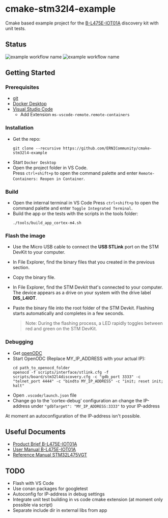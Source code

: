 # cmake-stm32l4-example

Cmake based example project for the [B-L475E-IOT01A](https://www.st.com/resource/en/data_brief/b-l475e-iot01a.pdf) discovery kit with unit tests.

## Status
![example workflow name](https://github.com/ERNICommunity/cmake-stm32l4-example/workflows/build-app_arm-gcc/badge.svg)
![example workflow name](https://github.com/ERNICommunity/cmake-stm32l4-example/workflows/buildNtest-core_linux-gcc/badge.svg)

## Getting Started

### Prerequisites

- [git](https://git-scm.com/downloads)
- [Docker Desktop](https://www.docker.com/get-started)
- [Visual Studio Code](https://code.visualstudio.com/)
  - Add Extension `ms-vscode-remote.remote-containers`

### Installation

- Get the repo:
  ```ssh
  git clone --recursive https://github.com/ERNICommunity/cmake-stm32l4-example
  ```
- Start `Docker Desktop`
- Open the project folder in VS Code.  
  Press `ctrl+shift+p` to open the command palette and enter `Remote-Containers: Reopen in Container`.

### Build

- Open the internal terminal in VS Code
  Press `ctrl+shift+p` to open the command palette and enter `Toggle Integrated Terminal`.
- Build the app or the tests with the scripts in the tools folder:
  ```ssh
  ./tools/build_app_cortex-m4.sh
  ```

### Flash the image

- Use the Micro USB cable to connect the **USB STLink** port on the STM DevKit to your computer.
- In File Explorer, find the binary files that you created in the previous section.
- Copy the binary file.
- In File Explorer, find the STM Devkit that's connected to your computer. The device appears as a drive on your system with the drive label **DIS_L4IOT**.
- Paste the binary file into the root folder of the STM Devkit. Flashing starts automatically and completes in a few seconds.

    > Note: During the flashing process, a LED rapidly toggles between red and green on the STM DevKit.

### Debugging

- Get [openODC](http://openocd.org/getting-openocd/)
- Start OpenODC (Replace MY_IP_ADDRESS with your actual IP): 
  ```
  cd path_to_openocd_folder
  openocd -f scripts/interface/stlink.cfg -f scripts/board/stm32l4discovery.cfg -c "gdb_port 3333" -c "telnet_port 4444" -c "bindto MY_IP_ADDRESS" -c "init; reset init; halt"
  ```
- Open `.vscode/launch.json` file
- Change go to the 'cortex-debug' configuration an change the IP-address under `"gdbTarget": "MY_IP_ADDRESS:3333"` to your IP-address

At moment an autoconfiguration of the IP-address isn't possible.

## Useful Documents

- [Product Brief B-L475E-IOT01A](https://www.st.com/resource/en/data_brief/b-l475e-iot01a.pdf)
- [User Manual B-L475E-IOT01A](https://www.st.com/resource/en/user_manual/dm00347848-discovery-kit-for-iot-node-multichannel-communication-with-stm32l4-stmicroelectronics.pdf)
- [Reference Manual STM32L475VGT](https://www.st.com/resource/en/reference_manual/dm00083560-stm32l4x5-and-stm32l4x6-advanced-arm-based-32-bit-mcus-stmicroelectronics.pdf)

## TODO

- Flash with VS Code
- Use conan packages for googletest
- Autoconfig for IP-address in debug settings
- Integrate unit test building in vs code cmake extension (at moment only possible via script)
- Separate include dir in external libs from app